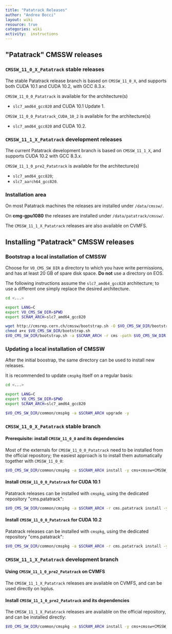 ```yaml
---
title: "Patatrack Releases"
author: "Andrea Bocci"
layout: wiki
resource: true
categories: wiki
activity:  instructions
---
```


## "Patatrack" CMSSW releases

### `CMSSW_11_0_X_Patatrack` stable releases

The stable Patatrack release branch is based on `CMSSW_11_0_X`, and
supports both CUDA 10.1 and CUDA 10.2, with GCC 8.3.x.

`CMSSW_11_0_0_Patatrack` is available for the architecture(s)

  - `slc7_amd64_gcc820` and CUDA 10.1 Update 1.

`CMSSW_11_0_0_Patatrack_CUDA_10_2` is available for the architecture(s)

  - `slc7_amd64_gcc820` and CUDA 10.2.

### `CMSSW_11_1_X_Patatrack` development releases

The current Patatrack development branch is based on `CMSSW_11_1_X`, and 
supports CUDA 10.2 with GCC 8.3.x.

`CMSSW_11_1_0_pre2_Patatrack` is available for the architecture(s)

  - `slc7_amd64_gcc820`;
  - `slc7_aarch64_gcc820`.

### Installation area

On most Patatrack machines the releases are installed under `/data/cmssw/`.

On **cmg-gpu1080** the releases are installed under `/data/patatrack/cmssw/`.

The `CMSSW_11_1_X_Patatrack` releases are also available on CVMFS.


## Installing "Patatrack" CMSSW releases

### Bootstrap a local installation of CMSSW
Choose for `VO_CMS_SW_DIR` a directory to which you have write permissions, and
has at least 20 GB of spare disk space. **Do not** use a directory on EOS.

The following instructions assume the `slc7_amd64_gcc820` architecture; to use a
different one simply replace the desired architecture.

```bash
cd <...>

export LANG=C
export VO_CMS_SW_DIR=$PWD
export SCRAM_ARCH=slc7_amd64_gcc820

wget http://cmsrep.cern.ch/cmssw/bootstrap.sh -O $VO_CMS_SW_DIR/bootstrap.sh
chmod a+x $VO_CMS_SW_DIR/bootstrap.sh
$VO_CMS_SW_DIR/bootstrap.sh -a $SCRAM_ARCH -r cms -path $VO_CMS_SW_DIR setup
```

### Updating a local installation of CMSSW
After the initial boostrap, the same directory can be used to install new releases.

It is recommended to update `cmspkg` itself on a regular basis:
```bash
cd <...>

export LANG=C
export VO_CMS_SW_DIR=$PWD
export SCRAM_ARCH=slc7_amd64_gcc820

$VO_CMS_SW_DIR/common/cmspkg -a $SCRAM_ARCH upgrade -y
```


### `CMSSW_11_0_X_Patatrack` stable branch

#### Prerequisite: install `CMSSW_11_0_0` and its dependencies
Most of the externals for `CMSSW_11_0_0_Patatrack` need to be installed from the
official repository; the easiest approach is to install them automatically
together with `CMSSW_11_0_0`:
```bash
$VO_CMS_SW_DIR/common/cmspkg -a $SCRAM_ARCH install -y cms+cmssw+CMSSW_11_0_0
```

#### Install `CMSSW_11_0_0_Patatrack` for CUDA 10.1
Patatrack releases can be installed with `cmspkg`, using the dedicated repository
"cms.patatrack":
```bash
$VO_CMS_SW_DIR/common/cmspkg -a $SCRAM_ARCH -r cms.patatrack install -y cms+cmssw+CMSSW_11_0_0_Patatrack
```

#### Install `CMSSW_11_0_0_Patatrack` for CUDA 10.2
Patatrack releases can be installed with `cmspkg`, using the dedicated repository
"cms.patatrack":
```bash
$VO_CMS_SW_DIR/common/cmspkg -a $SCRAM_ARCH -r cms.patatrack install -y cms+cmssw+CMSSW_11_0_0_Patatrack_CUDA_10_2
```

### `CMSSW_11_1_X_Patatrack` development branch

#### Using `CMSSW_11_1_0_pre2_Patatrack` on CVMFS
The `CMSSW_11_1_X_Patatrack` releases are available on CVMFS, and can be used directly on lxplus.

#### Install `CMSSW_11_1_0_pre2_Patatrack` and its dependencies
The `CMSSW_11_1_X_Patatrack` releases are available on the official repository,
and can be installed directly:
```bash
$VO_CMS_SW_DIR/common/cmspkg -a $SCRAM_ARCH install -y cms+cmssw+CMSSW_11_1_0_pre2_Patatrack
```
